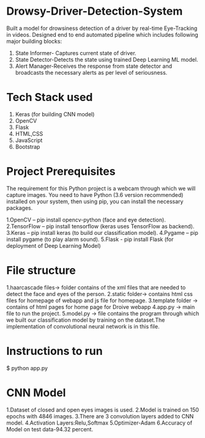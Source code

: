 # Drowsy-Driver-Detection-System
  Built a model for drowsiness detection of a driver by real-time Eye-Tracking in videos.
 Designed end to end automated pipeline which  includes following major building blocks:
  1. State Informer- Captures current state of driver.
  2. State Detector-Detects the state using trained Deep Learning ML model.
  3. Alert Manager-Receives the response from state detector and broadcasts the necessary alerts as per level of seriousness.

# Tech Stack used
1. Keras (for building CNN model)
2. OpenCV
3. Flask
4. HTML,CSS
5. JavaScript
6. Bootstrap

# Project Prerequisites
The requirement for this Python project is a webcam through which we will capture images. You need to have Python (3.6 version recommended) installed on your system, then using pip, you can install the necessary packages.

1.OpenCV – pip install opencv-python (face and eye detection).
2.TensorFlow – pip install tensorflow (keras uses TensorFlow as backend).
3.Keras – pip install keras (to build our classification model).
4.Pygame – pip install pygame (to play alarm sound).
5.Flask - pip install  Flask (for deployment of Deep Learning Model)

# File structure 

1.haarcascade files-> folder contains of the xml files that are needed to detect the face and eyes of the person.
2.static folder-> contains html  css files for homepage of webapp and js file for homepage.
3.template folder  -> contains of html pages for home page for Droive webapp
4.app.py -> main file to run the project.
5.model.py ->  file contains the program through which we built our classification model by training on the dataset.The implementation of convolutional neural network  is in               this file.


# Instructions to run
$ python  app.py


# CNN Model 
  1.Dataset of closed and open eyes images is used.
  2.Model is trained on 150 epochs with 4846 images.
  3.There are 3 convolution layers added to CNN model.
  4.Activation Layers:Relu,Softmax
  5.Optimizer-Adam
  6.Accuracy of  Model on test data-94.32 percent.
 
